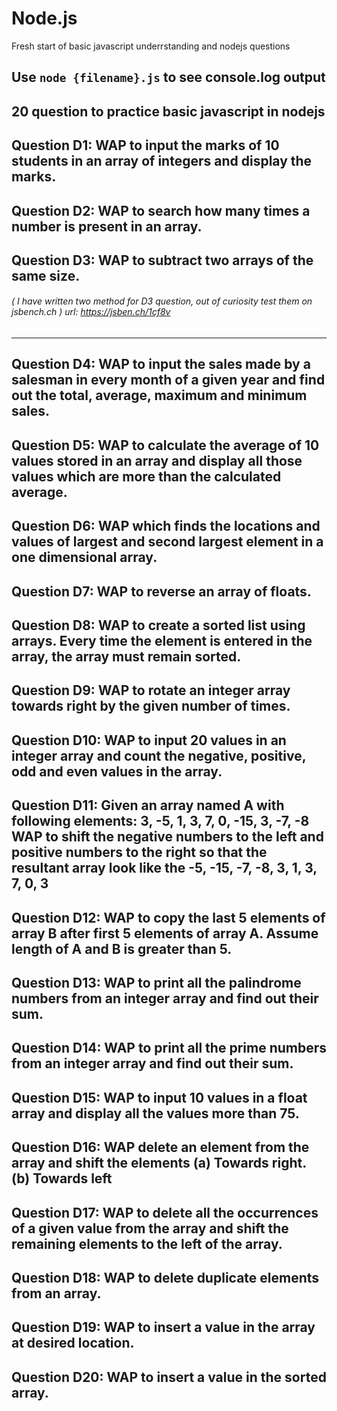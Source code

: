 # Node.js 

Fresh start of basic javascript underrstanding and nodejs questions

## Use `node {filename}.js` to see console.log output

## 20 question to practice basic javascript in nodejs

###

Question D1: WAP to input the marks of 10 students in an array of integers and display the marks.
-----

Question D2: WAP to search how many times a number is present in an array. 
-----

Question D3: WAP to subtract two arrays of the same size. 
-----
###### ( I have written two method for D3 question, out of curiosity test them on jsbench.ch ) url: https://jsben.ch/1cf8v
-----

Question D4: WAP to input the sales made by a salesman in every month of a given year and find out the total, average, maximum and minimum sales.
-----

Question D5: WAP to calculate the average of 10 values stored in an array and display all those values which are more than the calculated average.
-----
	
Question D6: WAP which finds the locations and values of largest and second largest element in a one dimensional array.
-----

Question D7: WAP to reverse an array of floats.
-----

Question D8: WAP to create a sorted list using arrays. Every time the element is entered in the array, the array must remain sorted.
-----

Question D9: WAP to rotate an integer array towards right by the given number of times.
-----

Question D10: WAP to input 20 values in an integer array and count the negative, positive, odd and even values in the array.
-----
Question D11: Given an array named A with following elements:
	3, -5, 1, 3, 7, 0, -15, 3, -7, -8
	WAP to shift the negative numbers to the left and positive numbers to the right so that the resultant array look like the
	-5, -15, -7, -8, 3, 1, 3, 7,  0, 3
-----

Question D12: WAP to copy the last 5 elements of array B after first 5 elements of array A. Assume length of A and B is greater than 5.
-----

Question D13: WAP to print all the palindrome numbers from an integer array and find out their sum.
-----

Question D14: WAP to print all the prime numbers from an integer array and find out their sum.
-----

Question D15: WAP to input 10 values in a float array and display all the values more than 75.
-----

Question D16: WAP delete an element from the array and shift the elements
(a)	Towards right.
(b)	Towards left
-----

Question D17: WAP to delete all the occurrences of a given value from the array and shift the remaining elements to the left of the array.
-----

Question D18: WAP to delete duplicate elements from an array.
-----

Question D19: WAP to insert a value in the array at desired location.
-----

Question D20: WAP to insert a value in the sorted array.
-----
###
